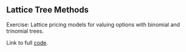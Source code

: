 ## Lattice Tree Methods
Exercise: Lattice pricing models for valuing options with binomial and trinomial trees.

Link to full [code](https://github.com/keziasetokusumo/lattice_trees/blob/main/Lattice%20Methods%20Black%20Scholes.ipynb).
